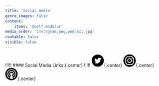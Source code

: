 ```yaml
---
title: 'Social media'
genre_images: false
content:
    items: '@self.modular'
media_order: 'instagram.png,podcast.jpg'
routable: false
visible: false
---
```


!!!!! #### Social Media Links:{.center}
!!!!! [![twitter](twitter.png "twitter")](https://twitter.com/fromcarly){.center} [![instagram](instagram.png "instagram")](https://www.instagram.com/booklighteditorial/){.center} [![podcast](podcast.jpg "podcast")](https://www.storychatradio.com/){.center}